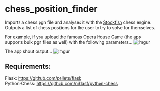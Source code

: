 # chess_position_finder

Imports a chess pgn file and analyses it with the [Stockfish](https://stockfishchess.org/) chess engine. Outputs a list of chess positions for the user to try to solve for themselves. 

For example, if you upload the famous Opera House Game (the app supports bulk pgn files as well) with the following parameters...
![Imgur](https://i.imgur.com/3e6dNGl.png)




The app shout output...
![Imgur](https://i.imgur.com/Zd10K9V.png)


## Requirements:
Flask: https://github.com/pallets/flask <br>
Python-Chess: https://github.com/niklasf/python-chess

